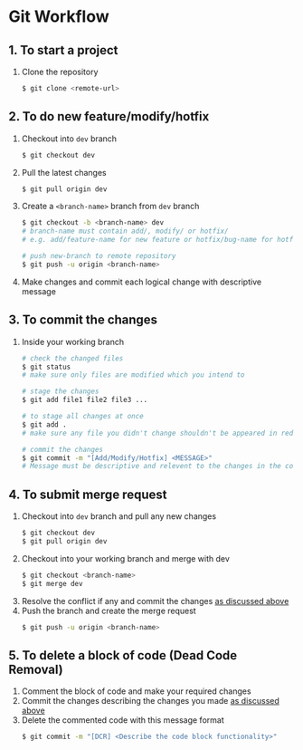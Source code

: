 ﻿# Git Workflow

## 1. To start a project
1. Clone the repository
    ```zsh
    $ git clone <remote-url>
    ```

## 2. To do new feature/modify/hotfix
1. Checkout into `dev` branch
    ```zsh
    $ git checkout dev
    ```
1. Pull the latest changes
    ```zsh
    $ git pull origin dev
    ```
1. Create a `<branch-name>` branch from `dev` branch
    ```zsh
    $ git checkout -b <branch-name> dev
    # branch-name must contain add/, modify/ or hotfix/ 
    # e.g. add/feature-name for new feature or hotfix/bug-name for hotfix

    # push new-branch to remote repository
    $ git push -u origin <branch-name>
    ```
1. Make changes and commit each logical change with descriptive message
## 3. To commit the changes
1. Inside your working branch
    ```zsh
    # check the changed files
    $ git status
    # make sure only files are modified which you intend to

    # stage the changes
    $ git add file1 file2 file3 ...

    # to stage all changes at once 
    $ git add .
    # make sure any file you didn't change shouldn't be appeared in red in git status

    # commit the changes
    $ git commit -m "[Add/Modify/Hotfix] <MESSAGE>"
    # Message must be descriptive and relevent to the changes in the code
    ```
## 4. To submit merge request
1. Checkout into `dev` branch and pull any new changes
    ```zsh
    $ git checkout dev
    $ git pull origin dev
    ```
1. Checkout into your working branch and merge with dev
    ```zsh
    $ git checkout <branch-name>
    $ git merge dev
    ```
1. Resolve the conflict if any and commit the changes [as discussed above](#3-to-commit-the-changes)
1. Push the branch and create the merge request
    ```zsh
    $ git push -u origin <branch-name>
    ```
## 5. To delete a block of code (Dead Code Removal)
1. Comment the block of code and make your required changes
1. Commit the changes describing the changes you made [as discussed above](#3-to-commit-the-changes)
1. Delete the commented code with this message format 
    ```zsh
    $ git commit -m "[DCR] <Describe the code block functionality>"
    ```
